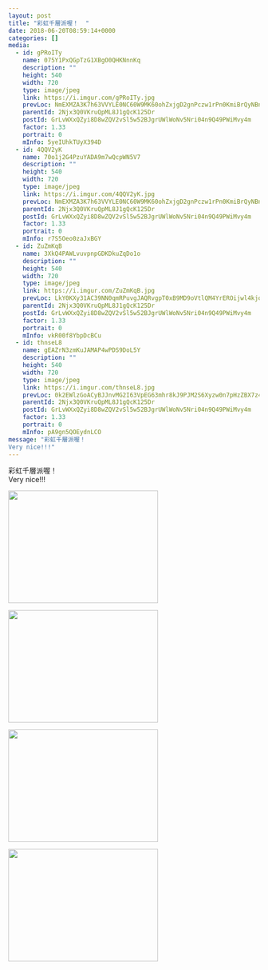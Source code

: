 ```yaml
---
layout: post
title: "彩虹千層派喔！  " 
date: 2018-06-20T08:59:14+0000 
categories: [] 
media:
  - id: gPRoITy
    name: 075Y1PxQGpTzG1XBgO0QHKNnnKq
    description: ""   
    height: 540
    width: 720
    type: image/jpeg
    link: https://i.imgur.com/gPRoITy.jpg
    prevLoc: NmEXMZA3K7h63VVYLE0NC60W9MK60ohZxjgD2gnPczw1rPn0KmiBrQyNBnB4CoRmrRBMg9c3ARx8l4L2Hrqkyg3K77fW7JqXRxZnik7nm78XPAIJvDp5kMvosyDAR43BY4UxrZGG6qqGTvPZz3Pq9AsD36X35RL4sQZwXQVDvOioKK0NxRWOtOzM9KKYnqSWxggjz7lohp2PVk61ZzTGDjn96EQRsyRWKqDK7Au2PJk33kG8Ikg6BPDgn5cZ6XPOoRv0Iwn
    parentId: 2Njx3Q0VKruQpML8J1gQcK125Dr
    postId: GrLvWXxQZyi8D8wZQV2vSl5w52BJgrUWlWoNv5Nri04n9Q49PWiMvy4m
    factor: 1.33
    portrait: 0
    mInfo: 5yeIUhkTUyX394D
  - id: 4QQV2yK
    name: 70o1j2G4PzuYADA9m7wQcpWN5V7
    description: ""   
    height: 540
    width: 720
    type: image/jpeg
    link: https://i.imgur.com/4QQV2yK.jpg
    prevLoc: NmEXMZA3K7h63VVYLE0NC60W9MK60ohZxjgD2gnPczw1rPn0KmiBrQyNBnB4CoRmrRBMg9c3ARx8l4L2Hrqky5lL6LIZLZJokKGguk7nm78Xz6FJ1GkGP5o2cy15l7qWZKSxE4j3nEB4Tvo7YEKqgXFEAYYYZv3pTQZwXQVDvOioKK0NxRWOtOzM9KKYnEC2yQ4m4KkyiqKj4Ml36EcGlzXwqV99uyrzzMNyV6u260qQWMXpFngyyn9vLzfZ6XJ6Qj7xc8y
    parentId: 2Njx3Q0VKruQpML8J1gQcK125Dr
    postId: GrLvWXxQZyi8D8wZQV2vSl5w52BJgrUWlWoNv5Nri04n9Q49PWiMvy4m
    factor: 1.33
    portrait: 0
    mInfo: r7S5Oeo0zaJxBGY
  - id: ZuZmKqB
    name: 3XkQ4PAWLvuvpnpGDKDkuZqDo1o
    description: ""   
    height: 540
    width: 720
    type: image/jpeg
    link: https://i.imgur.com/ZuZmKqB.jpg
    prevLoc: LkY0KXy31AC39NN0qmRPuvgJAQRvgpT0xB9MD9oVtlQM4YrEROijwl4kjojViJy69yoD18F05RDmyMVOcEPAzWxjQ4cw173k8vZ9CGnygnzAXKclXg8g17MqFMyZ2E3O1OU3rXDqMLNnF2RMYlXw5nIM143KKwP9c7BqX725JNiYZZ5GmA7niXBAWNNvpZSxpELp2V6vunjJBNWxYZcrYPGN2KPMUNmxB5rByqFqRK0O69kvT4mplDOlLKHR97R3QJNLIpV
    parentId: 2Njx3Q0VKruQpML8J1gQcK125Dr
    postId: GrLvWXxQZyi8D8wZQV2vSl5w52BJgrUWlWoNv5Nri04n9Q49PWiMvy4m
    factor: 1.33
    portrait: 0
    mInfo: vkR00f8YbpDcBCu
  - id: thnseL8
    name: gEAZrN3zmKuJAMAP4wPDS9DoL5Y
    description: ""   
    height: 540
    width: 720
    type: image/jpeg
    link: https://i.imgur.com/thnseL8.jpg
    prevLoc: 0k2EWlzGoACyBJJnvMG2I63VpEG63mhr8kJ9PJM2S6Xyzw0n7pHzZBX7z4z5cmL4qLOZyPHqxL2lKr16SALMYpOqDGCo7jQ6JEJltEnjRnKM9LirR0yqx7RkH49k88yzQJI1wl90KjrYU8Y1MDVYLKiG5K4DPwK2IA1wp5xxOMhKl17LQ44xFL2gVKLYWlIELEx09pjDf98wmJ5oNVuo97rl7WB7c7kDpzvEoECRPlD3zgA7hmNPoW4PROcgKnzXk4rA
    parentId: 2Njx3Q0VKruQpML8J1gQcK125Dr
    postId: GrLvWXxQZyi8D8wZQV2vSl5w52BJgrUWlWoNv5Nri04n9Q49PWiMvy4m
    factor: 1.33
    portrait: 0
    mInfo: pA9gn5QOEydnLCO
message: "彩虹千層派喔！  
Very nice!!!"
---
```


彩虹千層派喔！  
Very nice!!!


[//]: #media:  
<a href="https://i.imgur.com/gPRoITy.jpg"><img src="https://i.imgur.com/gPRoITy.jpg" height="225" width="300" /></a> 
  

<a href="https://i.imgur.com/4QQV2yK.jpg"><img src="https://i.imgur.com/4QQV2yK.jpg" height="225" width="300" /></a> 
  

<a href="https://i.imgur.com/ZuZmKqB.jpg"><img src="https://i.imgur.com/ZuZmKqB.jpg" height="225" width="300" /></a> 
  

<a href="https://i.imgur.com/thnseL8.jpg"><img src="https://i.imgur.com/thnseL8.jpg" height="225" width="300" /></a> 
 
